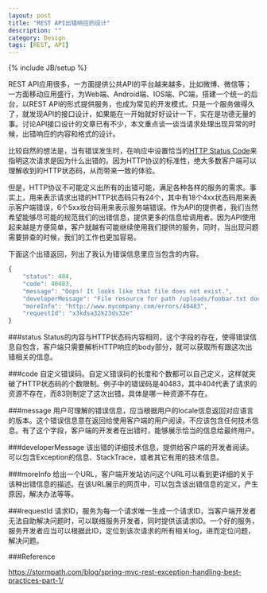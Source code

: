 ```yaml
---
layout: post
title: "REST API出错响应的设计"
description: ""
category: Design
tags: [REST, API]
---
```

{% include JB/setup %}

REST API应用很多，一方面提供公共API的平台越来越多，比如微博、微信等；一方面移动应用盛行，为Web端、Android端、IOS端、PC端，搭建一个统一的后台，以REST API的形式提供服务，也成为常见的开发模式。只是一个服务做得久了，就发现API的接口设计，如果能在一开始就好好设计一下，实在是功德无量的事。讨论API接口设计的文章已有不少，本文重点谈一谈当请求处理出现异常的时候，出错响应的内容和格式的设计。

比较自然的想法是，当有错误发生时，在响应中设置恰当的[HTTP Status Code](http://www.w3.org/Protocols/rfc2616/rfc2616-sec10.html)来指明这次请求是因为什么出错的。因为HTTP协议的标准性，绝大多数客户端可以理解收到的HTTP状态码，从而带来一致的体验。

但是，HTTP协议不可能定义出所有的出错可能，满足各种各样的服务的需求。事实上，用来表示请求出错的HTTP状态码只有24个，其中有18个4xx状态码用来表示客户端错误，6个5xx妆台码用来表示服务端错误。作为API的提供者，我们当然希望能够尽可能的规范我们的出错信息，提供更多的信息给调用者。因为API使用起来越是方便简单，客户就越有可能继续使用我们提供的服务，同时，当出现问题需要排查的时候，我们的工作也更加容易。

下面这个出错返回，列出了我认为错误信息里应当包含的内容。

``` javascript
{
    "status": 404,
    "code": 40483,
    "message": "Oops! It looks like that file does not exist.",
    "developerMessage": "File resource for path /uploads/foobar.txt does not exist.  Please wait 10 minutes until the upload batch completes before checking again.",
    "moreInfo": "http://www.mycompany.com/errors/40483",
    "requestId": "x3kdsa32k23ds32e"
}
```

###status
Status的内容与HTTP状态码内容相同，这个字段的存在，使得错误信息自包含，客户端只需要解析HTTP响应的body部分，就可以获取所有跟这次出错相关的信息。

###code
自定义错误码。自定义错误码的长度和个数都可以自己定义，这样就突破了HTTP状态码的个数限制。例子中的错误码是40483，其中404代表了请求的资源不存在，而83则制定了这次出错，具体是哪一种资源不存在。

###message
用户可理解的错误信息，应当根据用户的locale信息返回对应语言的版本。这个错误信息意在返回给使用客户端的用户阅读，不应该包含任何技术信息。有了这个字段，客户端的开发者在出错时，能够展示恰当的信息给最终用户。

###developerMessage
该出错的详细技术信息，提供给客户端的开发者阅读。可以包含Exception的信息、StackTrace，或者其它有用的技术信息。

###moreInfo
给出一个URL，客户端开发站访问这个URL可以看到更详细的关于该种出错信息的描述。在该URL展示的网页中，可以包含该出错信息的定义，产生原因，解决办法等等。

###requestId
请求ID，服务为每一个请求唯一生成一个请求ID，当客户端开发者无法自助解决问题时，可以联络服务开发者，同时提供该请求ID。一个好的服务，服务开发者应当可以根据此ID，定位到该次请求的所有相关log，进而定位问题，解决问题。


###Reference

https://stormpath.com/blog/spring-mvc-rest-exception-handling-best-practices-part-1/
